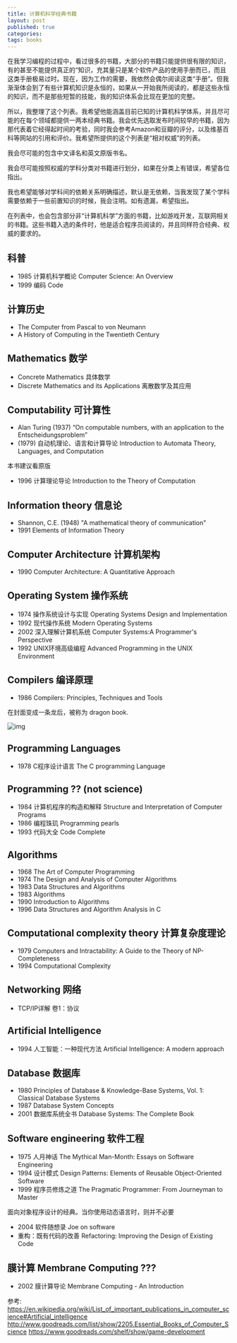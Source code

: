 ```yaml
---
title: 计算机科学经典书籍
layout: post
published: true
categories: 
tags: books
---
```


在我学习编程的过程中，看过很多的书籍，大部分的书籍只能提供很有限的知识，有的甚至不能提供真正的“知识，充其量只是某个软件产品的使用手册而已，而且这类手册极易过时。现在，因为工作的需要，我依然会偶尔阅读这类“手册”。但我渐渐体会到了有些计算机知识是永恒的，如果从一开始我所阅读的，都是这些永恒的知识，而不是那些短暂的技能，我的知识体系会比现在更加的完整。

所以，我整理了这个列表。我希望他能涵盖目前已知的计算机科学体系，并且尽可能的在每个领域都提供一两本经典书籍。我会优先选取发布时间较早的书籍，因为那代表着它经得起时间的考验，同时我会参考Amazon和豆瓣的评分，以及维基百科等网站的引用和评价。我希望所提供的这个列表是“相对权威”的列表。

我会尽可能的包含中文译名和英文原版书名。

我会尽可能按照权威的学科分类对书籍进行划分，如果在分类上有错误，希望各位指出。

我也希望能够对学科间的依赖关系明确描述，默认是无依赖，当我发现了某个学科需要依赖于一些前置知识的时候，我会注明。如有遗漏，希望指出。

在列表中，也会包含部分非“计算机科学”方面的书籍，比如游戏开发，互联网相关的书籍。这些书籍入选的条件时，他是适合程序员阅读的，并且同样符合经典、权威的要求的。

## 科普
* 1985 计算机科学概论 Computer Science: An Overview
* 1999 编码 Code

## 计算历史
* The Computer from Pascal to von Neumann
* A History of Computing in the Twentieth Century

## Mathematics 数学
* Concrete Mathematics 具体数学
* Discrete Mathematics and its Applications 离散数学及其应用

## Computability 可计算性
* Alan Turing (1937) “On computable numbers, with an application to the Entscheidungsproblem”
* (1979) 自动机理论、语言和计算导论  Introduction to Automata Theory, Languages, and Computation

本书建议看原版

* 1996 计算理论导论 Introduction to the Theory of Computation 

## Information theory 信息论
* Shannon, C.E. (1948)  "A mathematical theory of communication"
* 1991 Elements of Information Theory

## Computer Architecture 计算机架构
* 1990 Computer Architecture: A Quantitative Approach

## Operating System 操作系统
* 1974 操作系统设计与实现 Operating Systems Design and Implementation
* 1992 现代操作系统 Modern Operating Systems
* 2002 深入理解计算机系统 Computer Systems:A Programmer's Perspective
* 1992 UNIX环境高级编程 Advanced Programming in the UNIX Environment

## Compilers 编译原理
* 1986 Compilers: Principles, Techniques and Tools

在封面变成一条龙后，被称为 dragon book. 

![img](http://images.gr-assets.com/books/1387666736l/703102.jpg)

## Programming Languages
* 1978 C程序设计语言 The C programming Language

## Programming ?? (not science)
* 1984 计算机程序的构造和解释 Structure and Interpretation of Computer Programs
* 1986 编程珠玑 Programming pearls
* 1993 代码大全 Code Complete

## Algorithms
* 1968 The Art of Computer Programming
* 1974 The Design and Analysis of Computer Algorithms
* 1983 Data Structures and Algorithms
* 1983 Algorithms
* 1990 Introduction to Algorithms
* 1996 Data Structures and Algorithm Analysis in C

## Computational complexity theory 计算复杂度理论
* 1979 Computers and Intractability: A Guide to the Theory of NP-Completeness
* 1994 Computational Complexity

## Networking 网络
* TCP/IP详解 卷1：协议

## Artificial Intelligence
* 1994 人工智能：一种现代方法 Artificial Intelligence: A modern approach

## Database 数据库
* 1980 Principles of Database & Knowledge-Base Systems, Vol. 1: Classical Database Systems
* 1987 Database System Concepts
* 2001 数据库系统全书 Database Systems: The Complete Book

## Software engineering 软件工程
* 1975 人月神话 The Mythical Man-Month: Essays on Software Engineering 
* 1994 设计模式 Design Patterns: Elements of Reusable Object-Oriented Software
* 1999 程序员修炼之道 The Pragmatic Programmer: From Journeyman to Master

面向对象程序设计的经典。当你使用动态语言时，则并不必要
* 2004 软件随想录 Joe on software
* 重构：既有代码的改善 Refactoring: Improving the Design of Existing Code 

## 膜计算 Membrane Computing ???
* 2002 膜计算导论 Membrane Computing - An Introduction


参考:
https://en.wikipedia.org/wiki/List_of_important_publications_in_computer_science#Artificial_intelligence
http://www.goodreads.com/list/show/2205.Essential_Books_of_Computer_Science
https://www.goodreads.com/shelf/show/game-development
